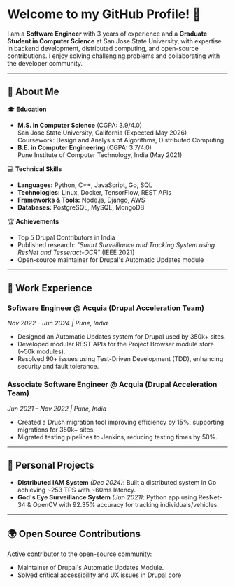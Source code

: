 # Welcome to my GitHub Profile! 👋

I am a **Software Engineer** with 3 years of experience and a **Graduate Student in Computer Science** at San Jose State University, with expertise in backend development, distributed computing, and open-source contributions. I enjoy solving challenging problems and collaborating with the developer community.

---

## 🌟 About Me

🎓 **Education**  
- **M.S. in Computer Science** (CGPA: 3.9/4.0)  
  San Jose State University, California (Expected May 2026)  
  Coursework: Design and Analysis of Algorithms, Distributed Computing  
- **B.E. in Computer Engineering** (CGPA: 3.7/4.0)  
  Pune Institute of Computer Technology, India (May 2021)  

💻 **Technical Skills**  
- **Languages:** Python, C++, JavaScript, Go, SQL  
- **Technologies:** Linux, Docker, TensorFlow, REST APIs  
- **Frameworks & Tools:** Node.js, Django, AWS  
- **Databases:** PostgreSQL, MySQL, MongoDB  

🏆 **Achievements**  
- Top 5 Drupal Contributors in India  
- Published research: *"Smart Surveillance and Tracking System using ResNet and Tesseract-OCR"* (IEEE 2021)  
- Open-source maintainer for Drupal's Automatic Updates module  

---

## 💼 Work Experience

### Software Engineer @ Acquia (Drupal Acceleration Team)  
*Nov 2022 – Jun 2024 | Pune, India*  
- Designed an Automatic Updates system for Drupal used by 350k+ sites.  
- Developed modular REST APIs for the Project Browser module store (~50k modules).  
- Resolved 90+ issues using Test-Driven Development (TDD), enhancing security and fault tolerance.

### Associate Software Engineer @ Acquia (Drupal Acceleration Team)  
*Jun 2021 – Nov 2022 | Pune, India*  
- Created a Drush migration tool improving efficiency by 15%, supporting migrations for 350k+ sites.  
- Migrated testing pipelines to Jenkins, reducing testing times by 50%.  

---

## 🔬 Personal Projects

- **Distributed IAM System** *(Dec 2024)*: Built a distributed system in Go achieving ~253 TPS with ~60ms latency.  
- **God's Eye Surveillance System** *(Jun 2021)*: Python app using ResNet-34 & OpenCV with 92.35% accuracy for tracking individuals/vehicles.

---

## 🌍 Open Source Contributions

Active contributor to the open-source community:  
- Maintainer of Drupal's Automatic Updates Module.  
- Solved critical accessibility and UX issues in Drupal core
